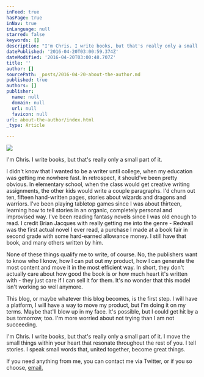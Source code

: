 ```yaml
---
inFeed: true
hasPage: true
inNav: true
inLanguage: null
starred: false
keywords: []
description: "I'm Chris. I write books, but that's really only a small part of it."
datePublished: '2016-04-20T03:00:59.374Z'
dateModified: '2016-04-20T03:00:48.707Z'
title: ''
author: []
sourcePath: _posts/2016-04-20-about-the-author.md
published: true
authors: []
publisher:
  name: null
  domain: null
  url: null
  favicon: null
url: about-the-author/index.html
_type: Article

---
```

![](https://the-grid-user-content.s3-us-west-2.amazonaws.com/09603e96-d069-4eb9-a9e8-8638d8091602.jpg)

I'm Chris. I write books, but that's really only a small part of it.

I didn't know that I wanted to be a writer until college, when my education was getting me nowhere fast. In retrospect, it should've been pretty obvious. In elementary school, when the class would get creative writing assignments, the other kids would write a couple paragraphs. I'd churn out ten, fifteen hand-written pages, stories about wizards and dragons and warriors. I've been playing tabletop games since I was about thirteen, learning how to tell stories in an organic, completely personal and improvised way. I've been reading fantasy novels since I was old enough to read. I credit Brian Jacques with really getting me into the genre - Redwall was the first actual novel I ever read, a purchase I made at a book fair in second grade with some hard-earned allowance money. I still have that book, and many others written by him.

None of these things qualify me to write, of course. No, the publishers want to know who I know, how I can put out my product, how I can generate the most content and move it in the most efficient way. In short, they don't actually care about how good the book is or how much heart it's written with - they just care if I can sell it for them. It's no wonder that this model isn't working so well anymore.

This blog, or maybe whatever this blog becomes, is the first step. I will have a platform, I will have a way to move my product, but I'm doing it on my terms. Maybe that'll blow up in my face. It's possible, but I could get hit by a bus tomorrow, too. I'm more worried about not trying than I am not succeeding.

I'm Chris. I write books, but that's really only a small part of it. I move the small things within your heart that resonate throughout the rest of you. I tell stories. I speak small words that, united together, become great things.

If you need anything from me, you can contact me via Twitter, or if you so choose, [email.][0]

[0]: mailto:cg@thehummingblade.com